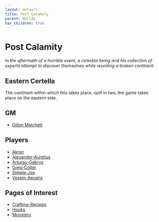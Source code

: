 ```yaml
---
layout: default
title: Post Calamity
parent: Worlds
has_children: true
---
```

# Post Calamity
*In the aftermath of a horrible event, a celestial being and his collection of experts attempt to discover themselves while reuniting a broken continent.*

## Eastern Certella
The continent within which this takes place, split in two, the game takes place on the eastern side.

## GM
* [Dillon Matchett](https://github.com/bombasticSlacks)

## Players
* [Akren](Akren)
* [Alexander-Aurelius](Alexander-Aurelius)
* [Arturas-Gabrys](Arturas-Gabrys)
* [Greg-Colter](Greg-Colter)
* [Simple-Joe](Simple-Joe)
* [Vespin-Aevaris](Vespin-Aevaris)

## Pages of Interest
* [Crafting-Recipes](Crafting-Recipes)
* [Hooks](Hooks)
* [Monsters](../../Monsters.md)